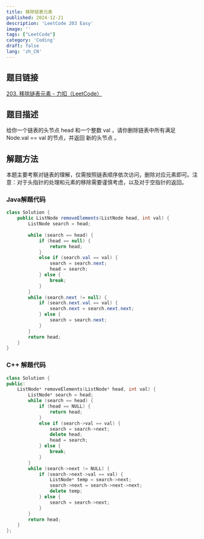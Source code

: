 ```yaml
---
title: 移除链表元素
published: 2024-12-21
description: 'LeetCode 203 Easy'
image: ''
tags: ["LeetCode"]
category: 'Coding'
draft: false 
lang: 'zh_CN'
---
```


## 题目链接

[203. 移除链表元素 - 力扣（LeetCode）](https://leetcode.cn/problems/remove-linked-list-elements/description/)

## 题目描述

给你一个链表的头节点 head 和一个整数 val ，请你删除链表中所有满足 Node.val == val 的节点，并返回 新的头节点 。

## 解题方法

本题主要考察对链表的理解，仅需按照链表顺序依次访问，删除对应元素即可。注意：对于头指针的处理和元素的移除需要谨慎考虑，以及对于空指针的返回。

### Java解题代码
```java
class Solution {
    public ListNode removeElements(ListNode head, int val) {
        ListNode search = head;
        
        while (search == head) {
            if (head == null) {
                return head;
            }
            else if (search.val == val) {
                search = search.next;
                head = search;
            } else {
                break;
            }
        }
        while (search.next != null) {
            if (search.next.val == val) {
                search.next = search.next.next;
            } else {
                search = search.next;
            }
        }
        return head;
    }
}
```
### C++ 解题代码
```cpp
class Solution {
public:
    ListNode* removeElements(ListNode* head, int val) {
        ListNode* search = head;
        while (search == head) {
            if (head == NULL) {
                return head;
            }
            else if (search->val == val) {
                search = search->next;
                delete head;
                head = search;
            } else {
                break;
            }
        }
        while (search->next != NULL) {
            if (search->next->val == val) {
                ListNode* temp = search->next;
                search->next = search->next->next;
                delete temp;
            } else {
                search = search->next;
            }
        }
        return head;
    }
};
```
